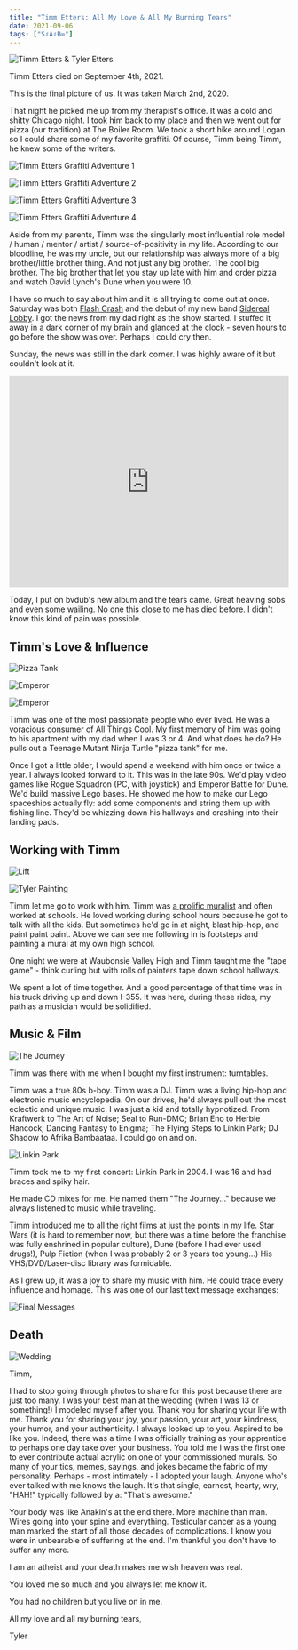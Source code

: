 ```yaml
---
title: "Timm Etters: All My Love & All My Burning Tears"
date: 2021-09-06
tags: ["S♯A♯B∞"]
---
```


![Timm Etters & Tyler Etters](/images/timm-etters-and-tyler-etters.jpg)

Timm Etters died on September 4th, 2021.

This is the final picture of us. It was taken March 2nd, 2020.

<!--x-->

That night he picked me up from my therapist's office. It was a cold and shitty Chicago night. I took him back to my place and then we went out for pizza (our tradition) at The Boiler Room. We took a short hike around Logan so I could share some of my favorite graffiti. Of course, Timm being Timm, he knew some of the writers.

![Timm Etters Graffiti Adventure 1](/images/timm-etters-graffiti-adventure-1.jpg)

![Timm Etters Graffiti Adventure 2](/images/timm-etters-graffiti-adventure-2.jpg)

![Timm Etters Graffiti Adventure 3](/images/timm-etters-graffiti-adventure-3.jpg)

![Timm Etters Graffiti Adventure 4](/images/timm-etters-graffiti-adventure-4.jpg)

Aside from my parents, Timm was the singularly most influential role model / human / mentor / artist / source-of-positivity in my life. According to our bloodline, he was my uncle, but our relationship was always more of a big brother/little brother thing. And not just any big brother. The cool big brother. The big brother that let you stay up late with him and order pizza and watch David Lynch's Dune when you were 10.

I have so much to say about him and it is all trying to come out at once. Saturday was both [Flash Crash](https://flashcrash.net) and the debut of my new band [Sidereal Lobby](https://sidereallobby.com). I got the news from my dad right as the show started. I stuffed it away in a dark corner of my brain and glanced at the clock - seven hours to go before the show was over. Perhaps I could cry then.

Sunday, the news was still in the dark corner. I was highly aware of it but couldn't look at it.

<iframe src="https://open.spotify.com/embed/album/0KuioRfvsgH5LVhyvby29p?theme=0" width="100%" height="380" frameBorder="0" allowtransparency="true" allow="encrypted-media"></iframe>

Today, I put on bvdub's new album and the tears came. Great heaving sobs and even some wailing. No one this close to me has died before. I didn't know this kind of pain was possible.

## Timm's Love & Influence

![Pizza Tank](/images/timm-etters-pizza-tank.jpg)

![Emperor](/images/timm-etters-emperor.jpg)

![Emperor](/images/timm-etters-rogue-squadron.jpg)

Timm was one of the most passionate people who ever lived. He was a voracious consumer of All Things Cool. My first memory of him was going to his apartment with my dad when I was 3 or 4. And what does he do? He pulls out a Teenage Mutant Ninja Turtle "pizza tank" for me.

Once I got a little older, I would spend a weekend with him once or twice a year. I always looked forward to it. This was in the late 90s. We'd play video games like Rogue Squadron (PC, with joystick) and Emperor Battle for Dune. We'd build massive Lego bases. He showed me how to make our Lego spaceships actually fly: add some components and string them up with fishing line. They'd be whizzing down his hallways and crashing into their landing pads.

## Working with Timm

![Lift](/images/timm-etters-lift.jpg)

![Tyler Painting](/images/timm-etters-tyler-painting-at-whs.jpg)

Timm let me go to work with him. Timm was [a prolific muralist](https://timmetters.com/murals) and often worked at schools. He loved working during school hours because he got to talk with all the kids. But sometimes he'd go in at night, blast hip-hop, and paint paint paint. Above we can see me following in is footsteps and painting a mural at my own high school.

One night we were at Waubonsie Valley High and Timm taught me the "tape game" - think curling but with rolls of painters tape down school hallways.

We spent a lot of time together. And a good percentage of that time was in his truck driving up and down I-355. It was here, during these rides, my path as a musician would be solidified.

## Music & Film

![The Journey](/images/timm-etters-the-journey.jpg)

Timm was there with me when I bought my first instrument: turntables.

Timm was a true 80s b-boy. Timm was a DJ. Timm was a living hip-hop and electronic music encyclopedia. On our drives, he'd always pull out the most eclectic and unique music. I was just a kid and totally hypnotized. From Kraftwerk to The Art of Noise; Seal to Run-DMC; Brian Eno to Herbie Hancock; Dancing Fantasy to Enigma; The Flying Steps to Linkin Park; DJ Shadow to Afrika Bambaataa. I could go on and on.

![Linkin Park](/images/timm-etters-before-linkin-park.jpg)

Timm took me to my first concert: Linkin Park in 2004. I was 16 and had braces and spiky hair.

He made CD mixes for me. He named them "The Journey..." because we always listened to music while traveling.

Timm introduced me to all the right films at just the points in my life. Star Wars (it is hard to remember now, but there was a time before the franchise was fully enshrined in popular culture), Dune (before I had ever used drugs!), Pulp Fiction (when I was probably 2 or 3 years too young...) His VHS/DVD/Laser-disc library was formidable.

As I grew up, it was a joy to share my music with him. He could trace every influence and homage. This was one of our last text message exchanges:

![Final Messages](/images/timm-etters-imessage.jpg)

## Death

![Wedding](/images/timm-etters-at-my-wedding.jpg)

Timm,

I had to stop going through photos to share for this post because there are just too many. I was your best man at the wedding (when I was 13 or something!) I modeled myself after you. Thank you for sharing your life with me. Thank you for sharing your joy, your passion, your art, your kindness, your humor, and your authenticity. I always looked up to you. Aspired to be like you. Indeed, there was a time I was officially training as your apprentice to perhaps one day take over your business. You told me I was the first one to ever contribute actual acrylic on one of your commissioned murals. So many of your tics, memes, sayings, and jokes became the fabric of my personality. Perhaps - most intimately - I adopted your laugh. Anyone who's ever talked with me knows the laugh. It's that single, earnest, hearty, wry, "HAH!" typically followed by a: "That's awesome."

Your body was like Anakin's at the end there. More machine than man. Wires going into your spine and everything. Testicular cancer as a young man marked the start of all those decades of complications. I know you were in unbearable of suffering at the end. I'm thankful you don't have to suffer any more.

I am an atheist and your death makes me wish heaven was real.

You loved me so much and you always let me know it.

You had no children but you live on in me.

All my love and all my burning tears,

Tyler
